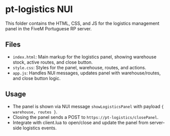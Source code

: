 # pt-logistics NUI

This folder contains the HTML, CSS, and JS for the logistics management panel in the FiveM Portuguese RP server.

## Files
- `index.html`: Main markup for the logistics panel, showing warehouse stock, active routes, and close button.
- `style.css`: Styles for the panel, warehouse, routes, and actions.
- `app.js`: Handles NUI messages, updates panel with warehouse/routes, and close button logic.

## Usage
- The panel is shown via NUI message `showLogisticsPanel` with payload `{ warehouse, routes }`.
- Closing the panel sends a POST to `https://pt-logistics/closePanel`.
- Integrate with client.lua to open/close and update the panel from server-side logistics events.
